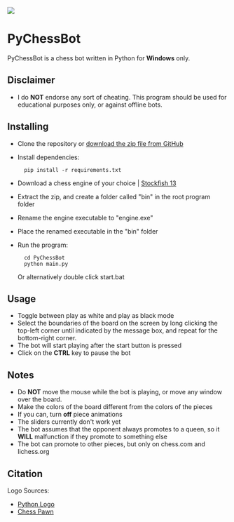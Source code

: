 ![](https://i.imgur.com/nXCZXwm.png)


# PyChessBot

PyChessBot is a chess bot written in Python for **Windows** only.

Disclaimer
----------
- I do **NOT** endorse any sort of cheating. This program should be used for educational purposes only, or against offline bots.

Installing
----------
- Clone the repository or [download the zip file from GitHub](https://github.com/LouisAsanaka/PyChessBot/archive/master.zip)
- Install dependencies:

        pip install -r requirements.txt

- Download a chess engine of your choice | [Stockfish 13](https://stockfishchess.org/files/stockfish_13_win_x64_bmi2.zip)
- Extract the zip, and create a folder called "bin" in the root program folder
- Rename the engine executable to "engine.exe"
- Place the renamed executable in the "bin" folder

- Run the program:

        cd PyChessBot
        python main.py
        
  Or alternatively double click start.bat
    
Usage
-----

- Toggle between play as white and play as black mode
- Select the boundaries of the board on the screen by long clicking
the top-left corner until indicated by the message box, and repeat for 
the bottom-right corner.
- The bot will start playing after the start button is pressed
- Click on the **CTRL** key to pause the bot

Notes
-----

- Do **NOT** move the mouse while the bot is playing, or move any window over the board.
- Make the colors of the board different from the colors of the pieces
- If you can, turn **off** piece animations
- The sliders currently don't work yet
- The bot assumes that the opponent always promotes to a queen, so it **WILL** malfunction if they promote to something else
- The bot can promote to other pieces, but only on chess.com and lichess.org


Citation
--------
Logo Sources:
- [Python Logo](https://commons.wikimedia.org/wiki/File:Python-logo-notext.svg)
- [Chess Pawn](https://www.clipartmax.com/middle/m2H7i8b1m2H7m2b1_pawn-chess-figure-chess/)